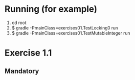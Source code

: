 # Running (for example)

1. cd root
2. $ gradle -PmainClass=exercises01.TestLocking0 run
3. $ gradle -PmainClass=exercises01.TestMutableInteger run

# Exercise 1.1

## Mandatory
